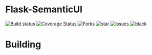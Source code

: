 # Flask-SemanticUI

[![Build status](https://github.com/juniors90/Flask-SemanticUI/actions/workflows/testing-package.yml/badge.svg)](https://github.com/juniors90/Flask-SemanticUI/actions)
[![Coverage Status](https://coveralls.io/repos/github/juniors90/Flask-SemanticUI/badge.svg?branch=master)](https://coveralls.io/github/juniors90/Flask-SemanticUI?branch=master)
[![Forks](https://img.shields.io/github/forks/juniors90/Flask-SemanticUI)](https://github.com/juniors90/Flask-SemanticUI/stargazers)
[![star](https://img.shields.io/github/stars/juniors90/Flask-SemanticUI?color=yellow)](https://github.com/juniors90/Flask-SemanticUI/network/members)
[![issues](https://img.shields.io/github/issues/juniors90/Flask-SemanticUI?color=teal)](https://github.com/juniors90/Flask-SemanticUI/issues)
[![black](https://img.shields.io/badge/code%20style-black-000000.svg)](https://github.com/psf/black)

Building
=========